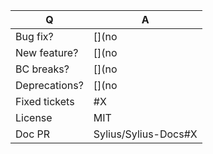 <!-- 
	PR Table Template 	
--> 
| Q             | A
| ------------- | ---
| Bug fix?      | [](no|yes)
| New feature?  | [](no|yes)
| BC breaks?    | [](no|yes)
| Deprecations? | [](no|yes)
| Fixed tickets | #X
| License       | MIT
| Doc PR        | Sylius/Sylius-Docs#X
